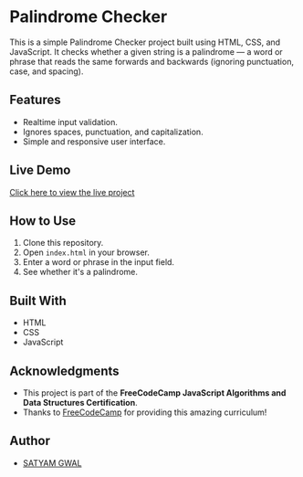 # Palindrome Checker
This is a simple Palindrome Checker project built using HTML, CSS, and JavaScript. 
It checks whether a given string is a palindrome — a word or phrase that reads the same forwards and backwards (ignoring punctuation, case, and spacing).

## Features
- Realtime input validation.
- Ignores spaces, punctuation, and capitalization.
- Simple and responsive user interface.

## Live Demo
[Click here to view the live project](https://github.com/SatyamGwal-FullStack/Palindrome-checker/blob/main/palindrome_new.html)

## How to Use
1. Clone this repository.
2. Open `index.html` in your browser.
3. Enter a word or phrase in the input field.
4. See whether it's a palindrome.

## Built With
- HTML
- CSS
- JavaScript

## Acknowledgments
- This project is part of the **FreeCodeCamp JavaScript Algorithms and Data Structures Certification**.
- Thanks to [FreeCodeCamp](https://www.freecodecamp.org/) for providing this amazing curriculum!

## Author
- [SATYAM GWAL](https://github.com/SatyamGwal-FullStack)
